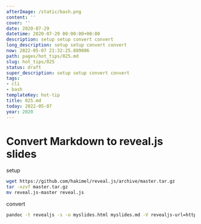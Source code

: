```yaml
---
afterImage: /static/bash.png
content: ''
cover: ''
date: 2020-07-29
datetime: 2020-07-29 00:00:00+00:00
description: setup setup convert convert
long_description: setup setup convert convert
now: 2022-05-07 21:32:25.889806
path: pages/hot_tips/025.md
slug: hot_tips/025
status: draft
super_description: setup setup convert convert
tags:
- cli
- bash
templateKey: hot-tip
title: 025.md
today: 2022-05-07
year: 2020
---
```


# Convert **Markdown** to __reveal.js__ slides

setup
``` bash
wget https://github.com/hakimel/reveal.js/archive/master.tar.gz
tar -xzvf master.tar.gz
mv reveal.js-master reveal.js
```

convert
``` bash
pandoc -t revealjs -s -o myslides.html myslides.md -V revealjs-url=https://unpkg.com/reveal.js@3.9.2/
```